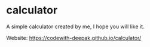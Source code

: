 # calculator
A simple calculator created by me, I hope you will like it.

Website: https://codewith-deepak.github.io/calculator/

